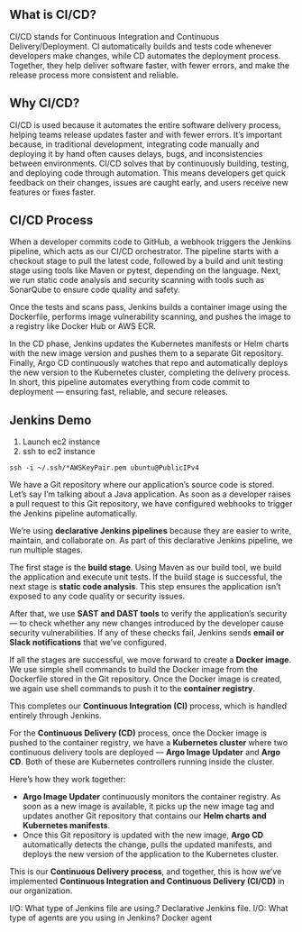 ## What is CI/CD?
CI/CD stands for Continuous Integration and Continuous Delivery/Deployment.
CI automatically builds and tests code whenever developers make changes, while CD automates the deployment process.
Together, they help deliver software faster, with fewer errors, and make the release process more consistent and reliable.

## Why CI/CD?
CI/CD is used because it automates the entire software delivery process, helping teams release updates faster and with fewer errors.
It’s important because, in traditional development, integrating code manually and deploying it by hand often causes delays, bugs, and inconsistencies between environments. CI/CD solves that by continuously building, testing, and deploying code through automation.
This means developers get quick feedback on their changes, issues are caught early, and users receive new features or fixes faster.

## CI/CD Process
When a developer commits code to GitHub, a webhook triggers the Jenkins pipeline, which acts as our CI/CD orchestrator.
The pipeline starts with a checkout stage to pull the latest code, followed by a build and unit testing stage using tools like Maven or pytest, depending on the language. Next, we run static code analysis and security scanning with tools such as SonarQube to ensure code quality and safety.

Once the tests and scans pass, Jenkins builds a container image using the Dockerfile, performs image vulnerability scanning, and pushes the image to a registry like Docker Hub or AWS ECR.

In the CD phase, Jenkins updates the Kubernetes manifests or Helm charts with the new image version and pushes them to a separate Git repository.
Finally, Argo CD continuously watches that repo and automatically deploys the new version to the Kubernetes cluster, completing the delivery process.
In short, this pipeline automates everything from code commit to deployment — ensuring fast, reliable, and secure releases.

## Jenkins Demo

1. Launch ec2 instance
2. ssh to ec2 instance
```
ssh -i ~/.ssh/*AWSKeyPair.pem ubuntu@PublicIPv4
```


We have a Git repository where our application’s source code is stored. Let’s say I’m talking about a Java application. As soon as a developer raises a pull request to this Git repository, we have configured webhooks to trigger the Jenkins pipeline automatically.

We’re using **declarative Jenkins pipelines** because they are easier to write, maintain, and collaborate on. As part of this declarative Jenkins pipeline, we run multiple stages.

The first stage is the **build stage**. Using Maven as our build tool, we build the application and execute unit tests. If the build stage is successful, the next stage is **static code analysis**. This step ensures the application isn’t exposed to any code quality or security issues.

After that, we use **SAST and DAST tools** to verify the application’s security — to check whether any new changes introduced by the developer cause security vulnerabilities. If any of these checks fail, Jenkins sends **email or Slack notifications** that we’ve configured.

If all the stages are successful, we move forward to create a **Docker image**. We use simple shell commands to build the Docker image from the Dockerfile stored in the Git repository. Once the Docker image is created, we again use shell commands to push it to the **container registry**.

This completes our **Continuous Integration (CI)** process, which is handled entirely through Jenkins.

For the **Continuous Delivery (CD)** process, once the Docker image is pushed to the container registry, we have a **Kubernetes cluster** where two continuous delivery tools are deployed — **Argo Image Updater** and **Argo CD**. Both of these are Kubernetes controllers running inside the cluster.

Here’s how they work together:

* **Argo Image Updater** continuously monitors the container registry. As soon as a new image is available, it picks up the new image tag and updates another Git repository that contains our **Helm charts and Kubernetes manifests**.
* Once this Git repository is updated with the new image, **Argo CD** automatically detects the change, pulls the updated manifests, and deploys the new version of the application to the Kubernetes cluster.

This is our **Continuous Delivery process**, and together, this is how we’ve implemented **Continuous Integration and Continuous Delivery (CI/CD)** in our organization.









I/O: What type of Jenkins file are using.? Declarative Jenkins file.
I/O: What type of agents are you using in Jenkins? Docker agent 